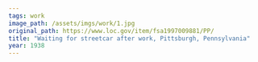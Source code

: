 ```yaml
---
tags: work
image_path: /assets/imgs/work/1.jpg
original_path: https://www.loc.gov/item/fsa1997009881/PP/
title: "Waiting for streetcar after work, Pittsburgh, Pennsylvania"
year: 1938
---
```




